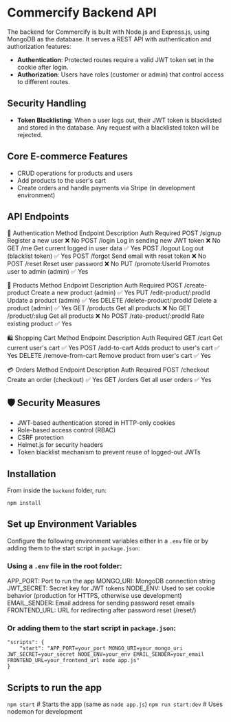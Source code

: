 # Commercify Backend API

The backend for Commercify is built with Node.js and Express.js, using MongoDB as the database. It serves a REST API with authentication and authorization features:

- **Authentication**: Protected routes require a valid JWT token set in the cookie after login.
- **Authorization**: Users have roles (customer or admin) that control access to different routes.

## Security Handling

- **Token Blacklisting**: When a user logs out, their JWT token is blacklisted and stored in the database. Any request with a blacklisted token will be rejected.

## Core E-commerce Features

- CRUD operations for products and users
- Add products to the user's cart
- Create orders and handle payments via Stripe (in development environment)

## API Endpoints

🔑 Authentication
Method	Endpoint	               Description	                      Auth Required
POST	/signup	                   Register a new user	              ❌ No
POST	/login	                   Log in sending new JWT token       ❌ No
GET	    /me	                       Get current logged in user data    ✅ Yes
POST	/logout	                   Log out (blacklist token)	      ✅ Yes
POST	/forgot	                   Send email with reset token        ❌ No
POST	/reset	                   Reset user password                ❌ No
PUT	    /promote:UserId	           Promotes user to admin (admin)     ✅ Yes

🛒 Products
Method	Endpoint	               Description	                      Auth Required
POST	/create-product	           Create a new product (admin)       ✅ Yes
PUT	    /edit-product/:prodId	   Update a product (admin)           ✅ Yes
DELETE	/delete-product/:prodId	   Delete a product (admin)	          ✅ Yes
GET	    /products	               Get all products	                  ❌ No
GET	    /product/:slug             Get all products	                  ❌ No
POST	/rate-product/:prodId      Rate existing product              ✅ Yes

🛍️ Shopping Cart
Method	Endpoint	               Description	                      Auth Required
GET	    /cart	                   Get current user's cart	          ✅ Yes
POST	/add-to-cart               Adds product to user's cart        ✅ Yes
DELETE	/remove-from-cart	       Remove product from user's cart	  ✅ Yes

💳 Orders
Method	Endpoint	               Description	                      Auth Required
POST	/checkout	               Create an order (checkout)	      ✅ Yes
GET	    /orders	                   Get all user orders	              ✅ Yes

## 🛡️ Security Measures

- JWT-based authentication stored in HTTP-only cookies
- Role-based access control (RBAC)
- CSRF protection
- Helmet.js for security headers
- Token blacklist mechanism to prevent reuse of logged-out JWTs

## Installation

From inside the `backend` folder, run:

```npm install```


## Set up Environment Variables

Configure the following environment variables either in a `.env` file or by adding them to the start script in `package.json`:

### Using a `.env` file in the root folder:

APP_PORT: Port to run the app
MONGO_URI: MongoDB connection string
JWT_SECRET: Secret key for JWT tokens
NODE_ENV: Used to set cookie behavior (production for HTTPS, otherwise use development)
EMAIL_SENDER: Email address for sending password reset emails
FRONTEND_URL: URL for redirecting after password reset (/reset/<token>)


### Or adding them to the start script in `package.json`:

```
"scripts": {
    "start": "APP_PORT=your_port MONGO_URI=your_mongo_uri JWT_SECRET=your_secret NODE_ENV=your_env EMAIL_SENDER=your_email FRONTEND_URL=your_frontend_url node app.js"
}

```

## Scripts to run the app
```npm start```         # Starts the app (same as `node app.js`)
```npm run start:dev``` # Uses nodemon for development

